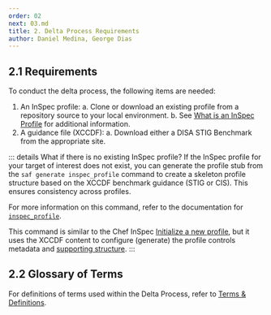 ```yaml
---
order: 02
next: 03.md
title: 2. Delta Process Requirements
author: Daniel Medina, George Dias
---
```


## 2.1 Requirements

To conduct the delta process, the following items are needed:

1. An InSpec profile:
    a. Clone or download an existing profile from a repository source to your local environment.
    b. See [What is an InSpec Profile](../beginner/02.md#what-is-an-inspec-profile) for additional information.
2. A guidance file (XCCDF):
    a. Download either a DISA STIG Benchmark from the appropriate site.

::: details What if there is no existing InSpec profile?
If the InSpec profile for your target of interest does not exist, you can generate the profile stub from the `saf generate inspec_profile` command to create a skeleton profile structure based on the XCCDF benchmark guidance (STIG or CIS). This ensures consistency across profiles.

For more information on this command, refer to the documentation for [`inspec_profile`](https://saf-cli.mitre.org/#inspec-profile).

This command is similar to the Chef InSpec [Initialize a new profile](../beginner/03.md#creating-the-profile), but it uses the XCCDF content to configure (generate) the profile controls metadata and [supporting structure](../beginner/02.md#the-structure-of-an-inspec-profile).
:::

## 2.2 Glossary of Terms

For definitions of terms used within the Delta Process, refer to [Terms & Definitions](../profile-dev-test/26.md).
